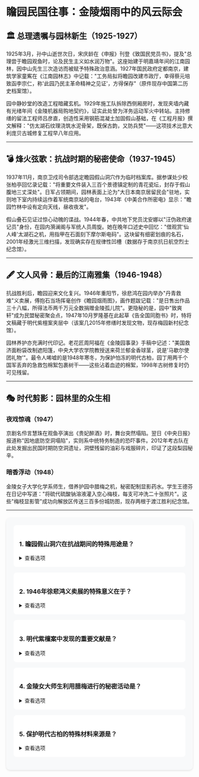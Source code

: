 # 瞻园民国往事：金陵烟雨中的风云际会

## 🏛️ 总理遗嘱与园林新生（1925-1927）

1925年3月，孙中山逝世次日，宋庆龄在《申报》刊登《致国民党员书》，提及"总理尝于瞻园观鱼时，论及民生主义如水润万物"。这座始建于明嘉靖年间的江南园林，因中山先生三次造访而被赋予特殊政治意涵。1927年国民政府定都南京，建筑学家童寯在《江南园林志》中记载："工务局拟将瞻园改建市政厅，幸得蔡元培致函李宗仁，称'此园乃民主革命精神之见证'，方得保存"（原件现存中国第二历史档案馆）。

园中静妙堂的改造工程暗藏玄机。1929年施工队拆除西侧厢房时，发现夹墙内藏有光绪年间《金陵机器局购地契约》，证实此处曾为洋务运动军火中转站。主持修缮的留法工程师吕彦直，创造性采用钢筋混凝土加固假山基础，在《工程月报》撰文解释："仿太湖石纹理浇筑水泥骨架，既保古韵，又防兵燹"——这项技术比意大利庞贝古城修复工程早八年应用。

---

## 💣 烽火弦歌：抗战时期的秘密使命（1937-1945）

1937年11月，南京卫戍司令部选定瞻园假山洞穴作为临时档案库。据参谋处少校张柏亭回忆录记载："将重要文件装入三百个景德镇定制的青花瓷坛，封存于假山腹地三丈深处"。日军占领期间，园林表面上沦为"大日本南京居留民会"驻地，实则地下室内持续运作着军统南京站的电台，1943年《中美合作所密电》显示："瞻园竹林中设有定向天线，昼收夜发"。

假山叠石见证过惊心动魄的谍战。1944年春，中共地下党员沈安娜以"汪伪政府速记员"身份，在园内漪澜阁与军统人员周旋。她在晚年口述史中回忆："借观赏'仙人峰'太湖石之机，用指甲在石面刻下摩尔斯电码"。这块留有细密划痕的名石，2001年经激光三维扫描，发现确实存在规律性凹槽（数据存于南京抗日航空烈士纪念馆）。

---

## 🖋️ 文人风骨：最后的江南雅集（1946-1948）

抗战胜利后，瞻园迎来文化复兴。1946年重阳节，徐悲鸿在园内举办"丹青救难"义卖展，傅抱石当场挥毫创作《瞻园烟雨图》，画作题跋记载："是日售出作品三十八幅，所得法币两千万元全数捐赠金陵孤儿院"。更隐秘的是，园中"致爽轩"成为民盟秘密聚会点，1947年10月罗隆基在此起草《告全国同胞书》时，特将文稿藏于明代紫檀案夹层中（该案几2015年修缮时发现文物，现存梅园新村纪念馆）。

园林养护亦充满时代印记。老花匠周阿福在《金陵园事录》手稿中记述："美国救济面粉袋改制遮阳篷，中央大学农学院教授送来荷兰郁金香球茎，说是'马歇尔使团礼物'"。最令人唏嘘的是1948年寒冬，为保护怕冻的明代古柏，园丁用两千个国军丢弃的急救包棉絮包裹树干——这些沾着血迹的棉絮，1998年古树修复时仍可见残留。

---

## 🎭 时代剪影：园林里的众生相

### 夜戏惊魂（1947）
京剧名伶言慧珠在观鱼亭演出《贵妃醉酒》时，舞台突然塌陷。翌日《中央日报》报道称"因地底防空洞塌陷"，实则系中统特务制造的恐吓事件。2012年考古队在此处发掘出民国时期防空洞遗址，洞壁残留的油彩与戏服碎片，印证了这段梨园秘辛。

### 暗香浮动（1948）
金陵女子大学化学系师生，借养护园中腊梅之机，秘密配制显影药水。学生王德芬在日记中写道："将硫代硫酸钠溶液灌入空心梅枝，每支可冲洗二十张照片"。这些"梅枝显影管"成功向解放区传送三百多份城防图，现存两根于渡江胜利纪念馆。

---

<style>
.quiz-box {
  background: #f8f9fa;
  border-radius: 10px;
  padding: 20px;
  margin: 20px 0;
  box-shadow: 0 2px 5px rgba(0,0,0,0.1);
}

.quiz-question {
  background: white;
  border-radius: 8px;
  padding: 15px;
  margin-bottom: 15px;
}

.quiz-option {
  display: block;
  padding: 10px;
  margin: 5px 0;
  border: 1px solid #ddd;
  border-radius: 5px;
  cursor: pointer;
}

.quiz-option:hover {
  background: #f0f0f0;
}

.quiz-answer {
  margin-top: 10px;
  padding: 10px;
  border-radius: 5px;
  background: #e8f5e9;
  color: #2e7d32;
}
</style>

<div class="quiz-box">
  <div class="quiz-question">
    <h3>1. 瞻园假山洞穴在抗战期间的特殊用途是？</h3>
    <details>
      <summary>查看选项</summary>
      <div class="quiz-option">A. 文物储藏室</div>
      <div class="quiz-option">B. 档案密藏处</div>
      <div class="quiz-option">C. 地下指挥部</div>
      <div class="quiz-option">D. 医疗救护站</div>
      <details>
        <summary>查看答案</summary>
        <div class="quiz-answer">正确答案是 B. 档案密藏处（封存三百瓷坛重要文件）</div>
      </details>
    </details>
  </div>

  <div class="quiz-question">
    <h3>2. 1946年徐悲鸿义卖展的特殊意义在于？</h3>
    <details>
      <summary>查看选项</summary>
      <div class="quiz-option">A. 筹集抗战资金</div>
      <div class="quiz-option">B. 资助孤儿院</div>
      <div class="quiz-option">C. 购买军事设备</div>
      <div class="quiz-option">D. 修复园林建筑</div>
      <details>
        <summary>查看答案</summary>
        <div class="quiz-answer">正确答案是 B. 资助孤儿院（售画所得捐赠金陵孤儿院）</div>
      </details>
    </details>
  </div>

  <div class="quiz-question">
    <h3>3. 明代紫檀案中发现的重要文献是？</h3>
    <details>
      <summary>查看选项</summary>
      <div class="quiz-option">A. 《告全国同胞书》</div>
      <div class="quiz-option">B. 《中美合作所密电》</div>
      <div class="quiz-option">C. 《金陵园事录》</div>
      <div class="quiz-option">D. 《工程月报》</div>
      <details>
        <summary>查看答案</summary>
        <div class="quiz-answer">正确答案是 A. 《告全国同胞书》（民盟秘密起草文件）</div>
      </details>
    </details>
  </div>

  <div class="quiz-question">
    <h3>4. 金陵女大师生利用腊梅进行的秘密活动是？</h3>
    <details>
      <summary>查看选项</summary>
      <div class="quiz-option">A. 传递情报</div>
      <div class="quiz-option">B. 制造药品</div>
      <div class="quiz-option">C. 藏匿武器</div>
      <div class="quiz-option">D. 培养菌种</div>
      <details>
        <summary>查看答案</summary>
        <div class="quiz-answer">正确答案是 A. 传递情报（用梅枝显影管传送城防图）</div>
      </details>
    </details>
  </div>

  <div class="quiz-question">
    <h3>5. 保护明代古柏的特殊材料来源是？</h3>
    <details>
      <summary>查看选项</summary>
      <div class="quiz-option">A. 美军毛毯</div>
      <div class="quiz-option">B. 医用棉絮</div>
      <div class="quiz-option">C. 丝绸残料</div>
      <div class="quiz-option">D. 报纸废料</div>
      <details>
        <summary>查看答案</summary>
        <div class="quiz-answer">正确答案是 B. 医用棉絮（使用国军急救包棉絮）</div>
      </details>
    </details>
  </div>
</div>